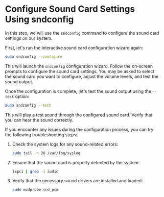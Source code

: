 # Configure Sound Card Settings Using sndconfig

In this step, we will use the `sndconfig` command to configure the sound card settings on our system.

First, let's run the interactive sound card configuration wizard again:

```bash
sudo sndconfig --configure
```

This will launch the `sndconfig` configuration wizard. Follow the on-screen prompts to configure the sound card settings. You may be asked to select the sound card you want to configure, adjust the volume levels, and test the sound output.

Once the configuration is complete, let's test the sound output using the `--test` option:

```bash
sudo sndconfig --test
```

This will play a test sound through the configured sound card. Verify that you can hear the sound correctly.

If you encounter any issues during the configuration process, you can try the following troubleshooting steps:

1. Check the system logs for any sound-related errors:
   ```bash
   sudo tail -n 20 /var/log/syslog
   ```
2. Ensure that the sound card is properly detected by the system:
   ```bash
   lspci | grep -i audio
   ```
3. Verify that the necessary sound drivers are installed and loaded:
   ```bash
   sudo modprobe snd_pcm
   ```
